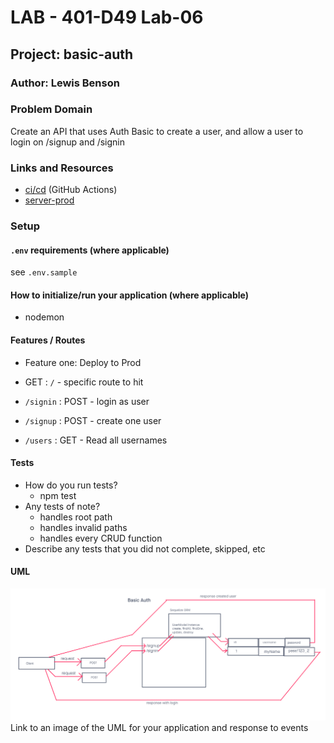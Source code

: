 # LAB - 401-D49 Lab-06

## Project: basic-auth

### Author: Lewis Benson

### Problem Domain

Create an API that uses Auth Basic to create a user, and allow a user to login on /signup and /signin

### Links and Resources

- [ci/cd](https://github.com/tm-LBenson/basic-auth/actions) (GitHub Actions)
- [server-prod](https://d49-basic-auth.onrender.com/)

### Setup

#### `.env` requirements (where applicable)

see `.env.sample`

#### How to initialize/run your application (where applicable)

- nodemon

#### Features / Routes

- Feature one: Deploy to Prod

- GET : `/` - specific route to hit
- `/signin` : POST - login as user
- `/signup` : POST - create one user
- `/users` : GET - Read all usernames

#### Tests

- How do you run tests?
  - npm test
- Any tests of note?
  - handles root path
  - handles invalid paths
  - handles every CRUD function
- Describe any tests that you did not complete, skipped, etc

#### UML

![UML](./assets/uml.png)
Link to an image of the UML for your application and response to events
